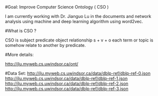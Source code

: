 #Goal: Improve Computer Science Ontology ( CSO )

I am currently working with Dr. Jianguo Lu in the documents and network analysis using machine and deep learning algorithm using word2vec.

#What is CSO ?

CSO is subject predicate object relationship s + v + o each term or topic is somehow relate to another by predicate.

#More details:

http://jlu.myweb.cs.uwindsor.ca/ont/

#Data Set:
http://jlu.myweb.cs.uwindsor.ca/data/dblp-ref/dblp-ref-0.json
http://jlu.myweb.cs.uwindsor.ca/data/dblp-ref/dblp-ref-1.json
http://jlu.myweb.cs.uwindsor.ca/data/dblp-ref/dblp-ref-2.json
http://jlu.myweb.cs.uwindsor.ca/data/dblp-ref/dblp-ref-3.json
